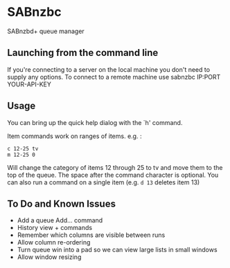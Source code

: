SABnzbc
===============

SABnzbd+ queue manager

Launching from the command line
--------------------------------

If you're connecting to a server on the local machine you don't need to supply any options.
To connect to a remote machine use sabnzbc IP:PORT YOUR-API-KEY

Usage
-----

You can bring up the quick help dialog with the `h' command.

Item commands work on ranges of items. e.g. :

	c 12-25 tv
	m 12-25 0

Will change the category of items 12 through 25 to tv and move them to the top of the queue.
The space after the command character is optional.
You can also run a command on a single item (e.g. `d 13` deletes item 13)

To Do and Known Issues
----------------------
* Add a queue Add... command
* History view + commands
* Remember which columns are visible between runs
* Allow column re-ordering
* Turn queue win into a pad so we can view large lists in small windows
* Allow window resizing
